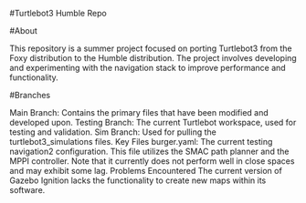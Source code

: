 #Turtlebot3 Humble Repo

#About

This repository is a summer project focused on porting Turtlebot3 from the Foxy distribution to the Humble distribution. The project involves developing and experimenting with the navigation stack to improve performance and functionality.

#Branches

Main Branch: Contains the primary files that have been modified and developed upon.
Testing Branch: The current Turtlebot workspace, used for testing and validation.
Sim Branch: Used for pulling the turtlebot3_simulations files.
Key Files
burger.yaml: The current testing navigation2 configuration. This file utilizes the SMAC path planner and the MPPI controller. Note that it currently does not perform well in close spaces and may exhibit some lag.
Problems Encountered
The current version of Gazebo Ignition lacks the functionality to create new maps within its software.
